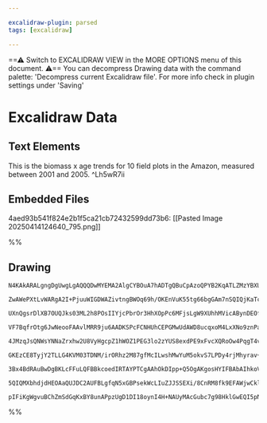 ```yaml
---

excalidraw-plugin: parsed
tags: [excalidraw]

---
```

==⚠  Switch to EXCALIDRAW VIEW in the MORE OPTIONS menu of this document. ⚠== You can decompress Drawing data with the command palette: 'Decompress current Excalidraw file'. For more info check in plugin settings under 'Saving'


# Excalidraw Data

## Text Elements
This is the biomass x age trends for 10 field plots in the Amazon,
measured between 2001 and 2005. ^Lh5wR7ii

## Embedded Files
4aed93b541f824e2b1f5ca21cb72432599dd73b6: [[Pasted Image 20250414124640_795.png]]

%%
## Drawing
```compressed-json
N4KAkARALgngDgUwgLgAQQQDwMYEMA2AlgCYBOuA7hADTgQBuCpAzoQPYB2KqATLZMzYBXUtiRoIACyhQ4zZAHoFAc0JRJQgEYA6bGwC2CgF7N6hbEcK4OCtptbErHALRY8RMpWdx8Q1TdIEfARcZgRmBShcZQUebQBObR4aOiCEfQQOKGZuAG1wMFAwYogSbggASQAFZ3oAdkkAJRgAFQBxAHkADgArAFk6tuxJAHUARWT+EthEcsJ9aKQpyExu

ZwAWePXtLvWARgA2I+PjuuWIGDWAZivtngBWOq69h/OKEnVuK55tg66bgGAm7nSQIQjKaTcda7c7WZTBbgABnOzCgpDYAGsEABhNj4Nikcpo6zMOC4QJZFLFSCaXDYDHKdFCDjEXH4wkSYkcUnkzJQKklABmhHw+AAyrAERJBB4BQI0ZiECMPpJuHwCvL0ViJTApegZWVzkyIRxwjk0Htzmwydg1JcLYjkRqIIzhHAKsRzahcgBdc6C8gZD3cDhC

UXnQgsrDlXB7OUQJks03ML2h8POsIIYjcPbrOr3HhXOpPc6MFjsLgW9XUhhMVicABynDEOfiiOLdURXS61ZKhGYABE0lAs9xBQQwudNMIWQBRYIZLKpsP4c5CODEXAj7MWurrdYHTZ7J7dp01ogcDEhlfnfH00docf4ScZqJQIReiCIFmR5Tx4XBMGEjrLgWbxFcmj3Psgo9usCA8JoeyCvceA8Hs2CaHUPzfPc8TxMQxB1BBBzxsw7jiN6GpgJa

VF7BqfrOtg6JwNeooFAAvlMRR9ju6AADKSPcFCNHUhCEPGMwUdAWD8ucqxoM4LxXNo9znPaqDOFciLKQ8TwvKpzrvMQnxoIeiR7FcWyIusPDxH8+YgmCEL8mg9xniUcJ6u5mqKmyBLlAAxHsCDBcF8a0vSrrMqyeL+Zy5DcmSFKyc6AHipKUkGtmKIKliyrGaqaC9j52oZeUWXxsakjJl6NE1tadJ2jmjrnFF7qenkDE1gGuBBrxaars6kbENGEi

4JMzqJsQNWsYNNaZrxhw2U8VyHgcpZ1hWOZ1PEG3lo2zYUS8exdPE9xFvcXQRoOw4PqgT4vjW07RfO6R8su6Y1uum7btt+5mT8DxXAZ56RleaADbebD3rxD0IOcI6YC56AtJI/aoOj6gIKgmjsAsKaoJgqCLKgaKZJ690EqgeyIvdhBBMQqA+Gw2QYxwpOgqgACCCxGJw1AADocBkoQiFmOMIFAFAIJkvCOnsxMsnLiL3NolWUC0MnlKj6OY5zuM

GKEzCE8TyjY2TLLG4KVM03TDNM/irORhz2M87gfMcILwshMwYuM5okvS7LPDy4rjMhyrav+pwUBioQRgUSH0dZAAYr1IrqSD0wyVzRDKJW6DBIKKU1mWUDmAQufggX0DWvGehZLgkZMEBqCQ86BLgpGBCa0j2to8bevYwb+PG0TJMWxT1ukNTtPCvbzNO+zWPc7z/NCyLvuBP7gcy+zEcK9Y4eOqr8a4EIUBsI04TxxRaJCPDzoXggAASTmQhaST

3Bx4BdRAuBwDgBKLcFFuLQFBBkcoedIRTAYPTCgAAhOkDIpp+Q5OgAKgosHYIFBAbAIhkoVBHPoCUWocSxXQRAIKIUaG4PwaQQhxCkGRVQRQokCUeTJToQQvkRD0gpxFOlXUmU8SGgKHgnhWQ+EkNykqFUapYH0MYekUhiodR6ggBVRRkioDSMaMIE0ZoczaIYbw4hHQbRNQdO5CRpipHEJTjHNO+gM7cCzrY5R+hHFZDjgnNUNilFmPSL3KAVd8

5QIQMXbhdjdHEOAaQUJDC2AUFBLgfqN5xGBPsekWcLIuZJJSSEXi/8CnRM8fk9EFAWjwCklNXBZF0SigABrcAOIiXa4iGl4nwAATShLsbQe40JdAcuIvmBhuDcUgPQAgD8cwcRMZ4/R0UZoSDqbAxkJBfGJxsZs4gEoEAsVchs0gJA+hsBGrk3AmhgiwwnI/Eoey0GTOdAgvExTSDKFpAACjQmcXgx5qAAv+YiFSABKeM19lBhnJOUT5PzCzIl4F

pIFiKgWgvuBChZmSdGqKxBY8unAPpzUgD1DI18oynI4H+NAUyMAcGubc7g98HklGwEQI5pNSAP3OAyyBaAWVWgvs/Zl3KEDYpKHYHoCBsDZDFAyuA5zLkMpuXdOGsC6Tl0YC0NgeIXk1kkuVNIsqtrnHwaiAw1TZgQwyeeaGWI7nPlZZAfAoRQkmu1bq/As0f5gE4nQAC4RJnsRAOxIAA===
```
%%
